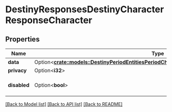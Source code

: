 # DestinyResponsesDestinyCharacterResponseCharacter

## Properties

Name | Type | Description | Notes
------------ | ------------- | ------------- | -------------
**data** | Option<[**crate::models::DestinyPeriodEntitiesPeriodCharactersPeriodDestinyCharacterComponent**](Destiny.Entities.Characters.DestinyCharacterComponent.md)> |  | [optional]
**privacy** | Option<**i32**> |  | [optional]
**disabled** | Option<**bool**> | If true, this component is disabled. | [optional]

[[Back to Model list]](../README.md#documentation-for-models) [[Back to API list]](../README.md#documentation-for-api-endpoints) [[Back to README]](../README.md)


